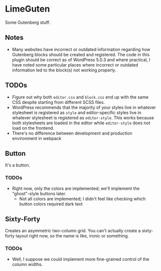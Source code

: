 # LimeGuten #

Some Gutenberg stuff.

## Notes ##

* Many websites have incorrect or outdated information regarding how Gutenberg blocks should be created and registered. The code in this plugin should be correct as of WordPress 5.0.3 and where practical, I have noted some particular places where incorrect or outdated information led to the block(s) not working properly.

## TODOs ##

* Figure out why both `editor.css` and `block.css` end up with the same CSS despite starting from different SCSS files.
* WordPress recommends that the majority of your styles live in whatever stylesheet is registered as `style` and editor-specific styles live in whatever stylesheet is registered as `editor-style`. This works because both stylesheets are loaded in the editor while `editor-style` does not load on the frontend.
* There's no difference between development and production environment in webpack

## Button ##

It's a button.

### TODOs ###

* Right now, only the colors are implemented; we'll implement the "ghost"-style buttons later.
  * Not all colors are implemented; I didn't feel like checking which button colors required dark text

## Sixty-Forty ##

Creates an asymmetric two-column grid. You can't actually create a sixty-forty
layout right now, so the name is like, ironic or something.

### TODOs ###

* Well, I suppose we could implement more fine-grained control of the column
  widths.
